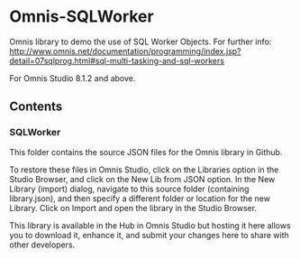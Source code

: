 # Omnis-SQLWorker
Omnis library to demo the use of SQL Worker Objects.
For further info:
http://www.omnis.net/documentation/programming/index.jsp?detail=07sqlprog.html#sql-multi-tasking-and-sql-workers

For Omnis Studio 8.1.2 and above.

## Contents
### SQLWorker
This folder contains the source JSON files for the Omnis library in Github. 

To restore these files in Omnis Studio, click on the Libraries option in the Studio Browser, and click on the New Lib from JSON option. In the New Library (import) dialog, navigate to this source folder (containing library.json), and then specify a different folder or location for the new Library. Click on Import and open the library in the Studio Browser. 

This library is available in the Hub in Omnis Studio but hosting it here allows you to download it, enhance it, and submit your changes here to share with other developers. 
